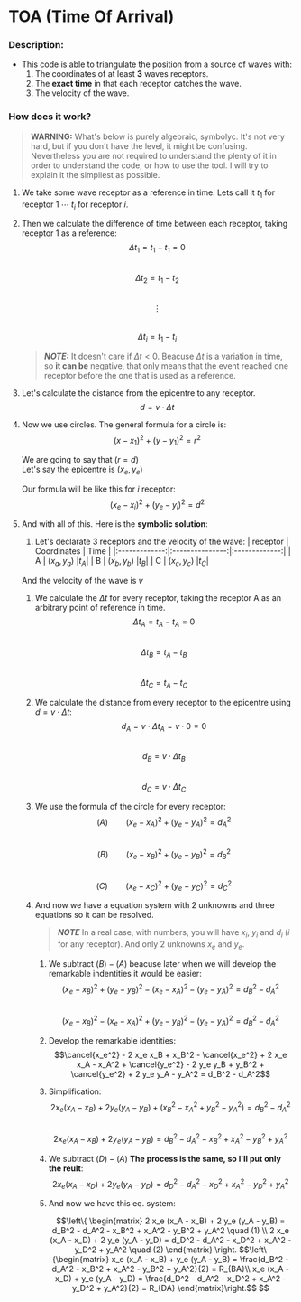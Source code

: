 # TOA (Time Of Arrival)


### Description:
- This code is able to triangulate the position from a source of waves with:
    1. The coordinates of at least **3** waves receptors.
    1. The **exact time** in that each receptor catches the wave.
    1. The velocity of the wave.



### How does it work?

> **WARNING:** What's below is purely algebraic, symbolyc. It's not very hard, but if you don't have the level, it might be confusing. Nevertheless you are not required to understand the plenty of it in order to understand the code, or how to use the tool. I will try to explain it the simpliest as possible.

1. We take some wave receptor as a reference in time. Lets call it $t_1$ for receptor $1$ $\cdots$ $t_i$ for receptor $i$.
1. Then we calculate the difference of time between each receptor, taking receptor 1 as a reference:
    $$\Delta t_1 = t_1 - t_1 = 0$$  
    $$\Delta t_2 = t_1 - t_2$$  
    $$\vdots$$  
    $$\Delta t_i = t_1 - t_i$$  

    > **_NOTE:_**  It doesn't care if $\Delta t < 0$. Beacuse $\Delta t$ is a variation in time, so **it can be** negative, that only means that the event reached one receptor before the one that is used as a reference.

1. Let's calculate the distance from the epicentre to any receptor.  
    $$d = v \cdot \Delta t$$  

1. Now we use circles.
    The general formula for a circle is:  
    $$(x - x_1)^2 + (y - y_1)^2 = r^2 $$  
    
    We are going to say that $(r = d)$  
    Let's say the epicentre is $(x_e, y_e)$  

    Our formula will be like this for $i$ receptor:  
    $$(x_e - x_i)^2 + (y_e - y_i)^2 = d^2$$  

1. And with all of this. Here is the **symbolic solution**:  

    1. Let's declarate 3 receptors and the velocity of the wave:
        | receptor     | Coordinates        | Time      |
        |:-------------:|:---------------:|:-------------:|
        | A         |   $(x_a, y_a)$    |$t_A$|
        | B         |   $(x_b, y_b)$    |$t_B$|
        | C         |   $(x_c, y_c)$    |$t_C$|

    And the velocity of the wave is $v$  

    1. We calculate the $\Delta t$ for every receptor, taking the receptor A as an arbitrary point of reference in time.  
        $$\Delta t_A = t_A - t_A = 0$$  
        $$\Delta t_B = t_A - t_B$$  
        $$\Delta t_C = t_A - t_C$$  

    1. We calculate the distance from every receptor to the epicentre using $d = v \cdot \Delta t$:  
        $$d_A = v \cdot \Delta t_A = v \cdot 0 = 0$$  
        $$d_B = v \cdot \Delta t_B$$  
        $$d_C = v \cdot \Delta t_C$$  
    1. We use the formula of the circle for every receptor:  
        $$\left( A \right)\qquad(x_e - x_A)^2 + (y_e - y_A)^2 = d_A^2$$  
        $$\left( B \right)\qquad(x_e - x_B)^2 + (y_e - y_B)^2 = d_B^2$$  
        $$\left( C \right)\qquad(x_e - x_C)^2 + (y_e - y_C)^2 = d_C^2$$  

    1. And now we have a equation system with 2 unknowns and three equations so it can be resolved.  
        > **_NOTE_** In a real case, with numbers, you will have $x_i$, $y_i$ and $d_i$ ($i$ for any receptor). And only 2 unknowns $x_e$ and $y_e$.
        1. We subtract $\left( B \right) - \left( A \right)$ beacuse later when we will develop the remarkable indentities it would be easier:
            $$(x_e - x_B)^2 + (y_e - y_B)^2 - (x_e - x_A)^2 - (y_e - y_A)^2 = d_B^2 - d_A^2$$  
            $$(x_e - x_B)^2 - (x_e - x_A)^2 + (y_e - y_B)^2 - (y_e - y_A)^2 = d_B^2 - d_A^2$$  
        1. Develop the remarkable identities:  
            $$\cancel{x_e^2} - 2 x_e x_B + x_B^2 - \cancel{x_e^2} + 2 x_e x_A - x_A^2 + \cancel{y_e^2} - 2 y_e y_B + y_B^2 + \cancel{y_e^2} + 2 y_e y_A - y_A^2 = d_B^2 - d_A^2$$  
        1. Simplification:  
            $$2 x_e (x_A - x_B) + 2 y_e (y_A - y_B) + (x_B^2 - x_A^2 + y_B^2 - y_A^2) = d_B^2 - d_A^2$$  
            $$2 x_e (x_A - x_B) + 2 y_e (y_A - y_B) = d_B^2 - d_A^2 - x_B^2 + x_A^2 - y_B^2 + y_A^2$$  
        1. We subtract $\left( D \right) - \left( A \right)$ **The process is the same, so I'll put only the reult**:  
            $$2 x_e (x_A - x_D) + 2 y_e (y_A - y_D) = d_D^2 - d_A^2 - x_D^2 + x_A^2 - y_D^2 + y_A^2$$  
        1. And now we have this eq. system:  

            ```math
            \left\{
            \begin{matrix}
            2 x_e (x_A - x_B) + 2 y_e (y_A - y_B) = d_B^2 - d_A^2 - x_B^2 + x_A^2 - y_B^2 + y_A^2 \quad (1) \\
            2 x_e (x_A - x_D) + 2 y_e (y_A - y_D) = d_D^2 - d_A^2 - x_D^2 + x_A^2 - y_D^2 + y_A^2 \quad (2)
            \end{matrix}
            \right.


            $$\left\{\begin{matrix}
                x_e (x_A - x_B) + y_e (y_A - y_B) = \frac{d_B^2 - d_A^2 - x_B^2 + x_A^2 - y_B^2 + y_A^2}{2} = R_{BA}\\ 
                x_e (x_A - x_D) + y_e (y_A - y_D) = \frac{d_D^2 - d_A^2 - x_D^2 + x_A^2 - y_D^2 + y_A^2}{2} = R_{DA}
            \end{matrix}\right.$$
            